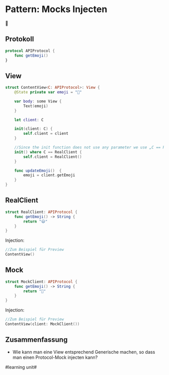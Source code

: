 # Pattern: Mocks Injecten
💉

## Protokoll

```swift
protocol APIProtocol {
	func getEmoji()
}
```

## View
```swift
struct ContentView<C: APIProtocol>: View {
    @State private var emoji = "🫥"

    var body: some View {
        Text(emoji)
    }

    let client: C

    init(client: C) {
        self.client = client
    }

	//Since the init function does not use any parameter we use „C == RealClient“ to tell the compiler that if the init function without parameter is used, the return type would be of ContentView<RealClient>?
    init() where C == RealClient {
        self.client = RealClient()
    }

    func updateEmoji()  {
        emoji = client.getEmoji
    }
}

```

## RealClient

```swift
struct RealClient: APIProtocol {
    func getEmoji() -> String {
        return "😃"
    }
}
```

Injection: 

```swift
//Zum Beispiel für Preview
ContentView()
```

## Mock

```swift
struct MockClient: APIProtocol {
    func getEmoji() -> String {
        return "🤖"
    }
}
```

Injection: 

```swift
//Zum Beispiel für Preview
ContentView(client: MockClient())
```

## Zusammenfassung
- Wie kann man eine View entsprechend Generische machen, so dass man einen Protocol-Mock injecten kann?

#learning unit#